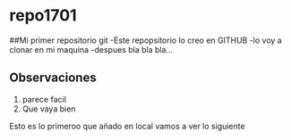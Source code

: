 # repo1701

##Mi primer repositorio git
-Este repopsitorio lo creo en GITHUB
-lo voy a clonar en mi maquina
-despues bla bla bla...

 ## Observaciones
  1. parece facil
  2.  Que vaya bien
  
 Esto es lo primeroo que añado en local
 vamos a ver lo siguiente
 
 
  
